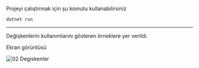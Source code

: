Projeyi çalıştırmak için şu komutu kullanabilirsiniz
<br>

    dotnet run

---

Değişkenlerin kullanımlarını gösteren örneklere yer verildi.

Ekran görüntüsü
<br>

![02 Degiskenler](https://user-images.githubusercontent.com/44196434/156896737-1cd99724-a201-49ce-a81f-d5d458a6c15c.png)
